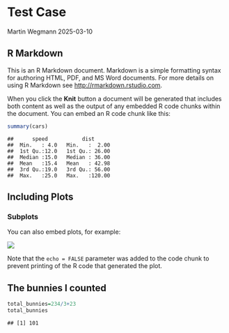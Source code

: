 Test Case
================
Martin Wegmann
2025-03-10

## R Markdown

This is an R Markdown document. Markdown is a simple formatting syntax
for authoring HTML, PDF, and MS Word documents. For more details on
using R Markdown see <http://rmarkdown.rstudio.com>.

When you click the **Knit** button a document will be generated that
includes both content as well as the output of any embedded R code
chunks within the document. You can embed an R code chunk like this:

``` r
summary(cars)
```

    ##      speed           dist       
    ##  Min.   : 4.0   Min.   :  2.00  
    ##  1st Qu.:12.0   1st Qu.: 26.00  
    ##  Median :15.0   Median : 36.00  
    ##  Mean   :15.4   Mean   : 42.98  
    ##  3rd Qu.:19.0   3rd Qu.: 56.00  
    ##  Max.   :25.0   Max.   :120.00

## Including Plots

### Subplots

You can also embed plots, for example:

![](test_case_files/figure-gfm/pressure-1.png)<!-- -->

Note that the `echo = FALSE` parameter was added to the code chunk to
prevent printing of the R code that generated the plot.

## The bunnies I counted

``` r
total_bunnies=234/3+23
total_bunnies
```

    ## [1] 101
